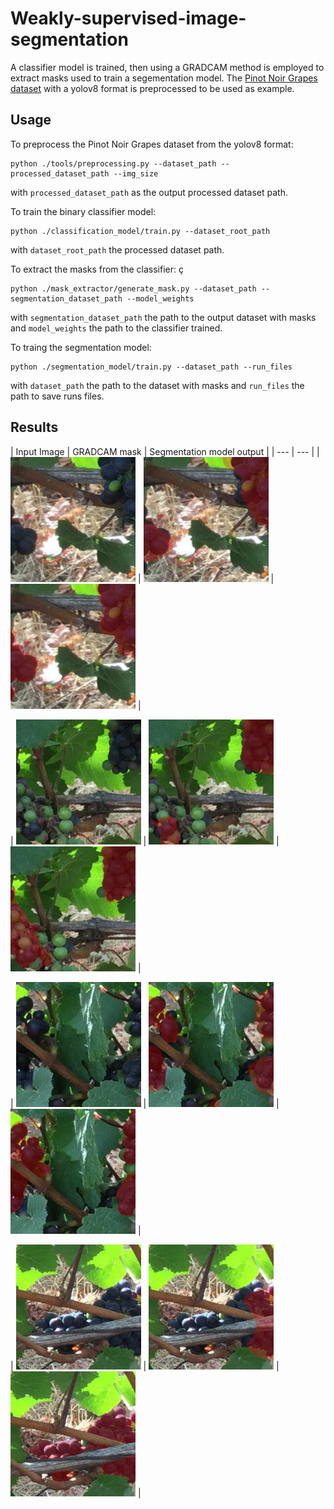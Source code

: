# Weakly-supervised-image-segmentation
A classifier model is trained, then using a GRADCAM method is employed to extract masks used to train a segementation model. 
The [Pinot Noir Grapes dataset](https://www.kaggle.com/datasets/nicolaasregnier/pinotnoirgrapes) with a yolov8 format is preprocessed to be used as example.
## Usage
To preprocess the Pinot Noir Grapes dataset from the yolov8 format:

```
python ./tools/preprocessing.py --dataset_path --processed_dataset_path --img_size
```
with ```processed_dataset_path``` as the output processed dataset path.

To train the binary classifier model:

```
python ./classification_model/train.py --dataset_root_path
```
with ```dataset_root_path``` the processed dataset path.

To extract the masks from the classifier: ç

```
python ./mask_extractor/generate_mask.py --dataset_path --segmentation_dataset_path --model_weights
```
with ```segmentation_dataset_path``` the path to the output dataset with masks and ```model_weights``` the path to the classifier trained. 

To traing the segmentation model:

```
python ./segmentation_model/train.py --dataset_path --run_files
```
with ```dataset_path``` the path to the dataset with masks and ```run_files``` the path to save runs files.

## Results

| Input Image | GRADCAM mask | Segmentation model output |
| --- | --- |
| <img src="./imgs/001_img.png" alt="isolated" width="200"/> | <img src="./imgs/001_CAM.png" alt="isolated" width="200"/> | <img src="./imgs/001_segmentation.png" alt="isolated" width="200"/> |

| <img src="./imgs/002_img.png" alt="isolated" width="200"/> | <img src="./imgs/002_CAM.png" alt="isolated" width="200"/> | <img src="./imgs/002_segmentation.png" alt="isolated" width="200"/> |

| <img src="./imgs/003_img.png" alt="isolated" width="200"/> | <img src="./imgs/003_CAM.png" alt="isolated" width="200"/> | <img src="./imgs/003_segmentation.png" alt="isolated" width="200"/> |

| <img src="./imgs/004_img.png" alt="isolated" width="200"/> | <img src="./imgs/004_CAM.png" alt="isolated" width="200"/> | <img src="./imgs/004_segmentation.png" alt="isolated" width="200"/> |
